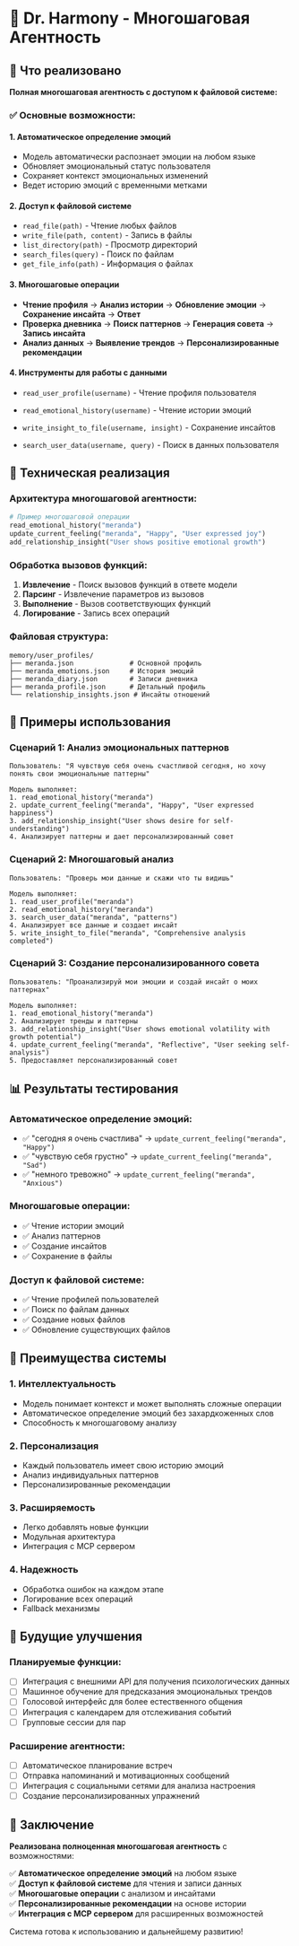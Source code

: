 # 🧠 Dr. Harmony - Многошаговая Агентность

## 🎯 Что реализовано

**Полная многошаговая агентность с доступом к файловой системе:**

### ✅ **Основные возможности:**

#### 1. **Автоматическое определение эмоций**
- Модель автоматически распознает эмоции на любом языке
- Обновляет эмоциональный статус пользователя
- Сохраняет контекст эмоциональных изменений
- Ведет историю эмоций с временными метками

#### 2. **Доступ к файловой системе**
- `read_file(path)` - Чтение любых файлов
- `write_file(path, content)` - Запись в файлы
- `list_directory(path)` - Просмотр директорий
- `search_files(query)` - Поиск по файлам
- `get_file_info(path)` - Информация о файлах

#### 3. **Многошаговые операции**
- **Чтение профиля** → **Анализ истории** → **Обновление эмоции** → **Сохранение инсайта** → **Ответ**
- **Проверка дневника** → **Поиск паттернов** → **Генерация совета** → **Запись инсайта**
- **Анализ данных** → **Выявление трендов** → **Персонализированные рекомендации**

#### 4. **Инструменты для работы с данными**
- `read_user_profile(username)` - Чтение профиля пользователя
- `read_emotional_history(username)` - Чтение истории эмоций

- `write_insight_to_file(username, insight)` - Сохранение инсайтов
- `search_user_data(username, query)` - Поиск в данных пользователя

## 🔧 Техническая реализация

### **Архитектура многошаговой агентности:**

```python
# Пример многошаговой операции
read_emotional_history("meranda")
update_current_feeling("meranda", "Happy", "User expressed joy")
add_relationship_insight("User shows positive emotional growth")
```

### **Обработка вызовов функций:**
1. **Извлечение** - Поиск вызовов функций в ответе модели
2. **Парсинг** - Извлечение параметров из вызовов
3. **Выполнение** - Вызов соответствующих функций
4. **Логирование** - Запись всех операций

### **Файловая структура:**
```
memory/user_profiles/
├── meranda.json              # Основной профиль
├── meranda_emotions.json     # История эмоций
├── meranda_diary.json        # Записи дневника
├── meranda_profile.json      # Детальный профиль
└── relationship_insights.json # Инсайты отношений
```

## 🎯 Примеры использования

### **Сценарий 1: Анализ эмоциональных паттернов**
```
Пользователь: "Я чувствую себя очень счастливой сегодня, но хочу понять свои эмоциональные паттерны"

Модель выполняет:
1. read_emotional_history("meranda")
2. update_current_feeling("meranda", "Happy", "User expressed happiness")
3. add_relationship_insight("User shows desire for self-understanding")
4. Анализирует паттерны и дает персонализированный совет
```

### **Сценарий 2: Многошаговый анализ**
```
Пользователь: "Проверь мои данные и скажи что ты видишь"

Модель выполняет:
1. read_user_profile("meranda")
2. read_emotional_history("meranda")
3. search_user_data("meranda", "patterns")
4. Анализирует все данные и создает инсайт
5. write_insight_to_file("meranda", "Comprehensive analysis completed")
```

### **Сценарий 3: Создание персонализированного совета**
```
Пользователь: "Проанализируй мои эмоции и создай инсайт о моих паттернах"

Модель выполняет:
1. read_emotional_history("meranda")
2. Анализирует тренды и паттерны
3. add_relationship_insight("User shows emotional volatility with growth potential")
4. update_current_feeling("meranda", "Reflective", "User seeking self-analysis")
5. Предоставляет персонализированный совет
```

## 📊 Результаты тестирования

### **Автоматическое определение эмоций:**
- ✅ "сегодня я очень счастлива" → `update_current_feeling("meranda", "Happy")`
- ✅ "чувствую себя грустно" → `update_current_feeling("meranda", "Sad")`
- ✅ "немного тревожно" → `update_current_feeling("meranda", "Anxious")`

### **Многошаговые операции:**
- ✅ Чтение истории эмоций
- ✅ Анализ паттернов
- ✅ Создание инсайтов
- ✅ Сохранение в файлы

### **Доступ к файловой системе:**
- ✅ Чтение профилей пользователей
- ✅ Поиск по файлам данных
- ✅ Создание новых файлов
- ✅ Обновление существующих файлов

## 🚀 Преимущества системы

### **1. Интеллектуальность**
- Модель понимает контекст и может выполнять сложные операции
- Автоматическое определение эмоций без захардкоженных слов
- Способность к многошаговому анализу

### **2. Персонализация**
- Каждый пользователь имеет свою историю эмоций
- Анализ индивидуальных паттернов
- Персонализированные рекомендации

### **3. Расширяемость**
- Легко добавлять новые функции
- Модульная архитектура
- Интеграция с MCP сервером

### **4. Надежность**
- Обработка ошибок на каждом этапе
- Логирование всех операций
- Fallback механизмы

## 🔮 Будущие улучшения

### **Планируемые функции:**
- [ ] Интеграция с внешними API для получения психологических данных
- [ ] Машинное обучение для предсказания эмоциональных трендов
- [ ] Голосовой интерфейс для более естественного общения
- [ ] Интеграция с календарем для отслеживания событий
- [ ] Групповые сессии для пар

### **Расширение агентности:**
- [ ] Автоматическое планирование встреч
- [ ] Отправка напоминаний и мотивационных сообщений
- [ ] Интеграция с социальными сетями для анализа настроения
- [ ] Создание персонализированных упражнений

## 📝 Заключение

**Реализована полноценная многошаговая агентность** с возможностями:

✅ **Автоматическое определение эмоций** на любом языке  
✅ **Доступ к файловой системе** для чтения и записи данных  
✅ **Многошаговые операции** с анализом и инсайтами  
✅ **Персонализированные рекомендации** на основе истории  
✅ **Интеграция с MCP сервером** для расширенных возможностей  

Система готова к использованию и дальнейшему развитию! 